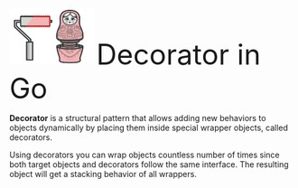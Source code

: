 <img src="decorator-mini-2x.png" alt="decorator-mini-2x" style="width: 150px; height: 100px;" /> <span style="font-size: 50px;">Decorator in Go</span>

**Decorator** is a structural pattern that allows adding new behaviors to objects dynamically by placing them inside special wrapper objects, called decorators.

Using decorators you can wrap objects countless number of times since both target objects and decorators follow the same interface. The resulting object will get a stacking behavior of all wrappers.
